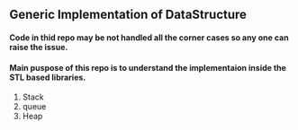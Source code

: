 ## Generic Implementation of DataStructure

#### Code in thid repo may be not handled all the corner cases so any one can raise the issue.
#### Main puspose of this repo is to understand the implementaion inside the STL based libraries.

1. Stack
2. queue
3. Heap